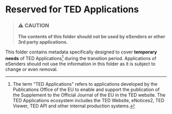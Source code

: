 # Reserved for TED Applications

>### ⚠️ **CAUTION**
>**The contents of this folder should not be used by eSenders or other 3rd party applications.** 

This folder contains metadata specifically designed to cover **temporary needs** of TED Applications[^1] during the transition period. Applications of eSenders should not use the information in this folder as it is subject to change or even removal.

[^1]: The term "TED Applications" refers to applications developed by the Publications Office of the EU to enable and support the publication of the Supplement to the Official Journal of the EU in the TED website. The TED Applications ecosystem includes the TED Website, eNotices2, TED Viewer, TED API and other internal production systems.
